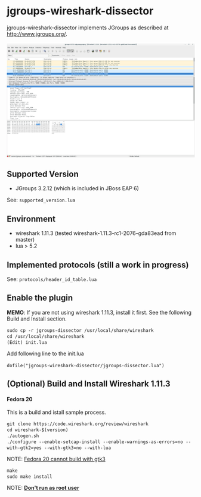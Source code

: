 jgroups-wireshark-dissector
===========================

jgroups-wireshark-dissector implements JGroups as described at http://www.jgroups.org/.

![Screen Sample](/demo/screenshot/wireshark-jgroups-dissector-sample-screenshot.png)

Supported Version
---------------------------
* JGroups 3.2.12 (which is included in JBoss EAP 6)

See: `supported_version.lua`


Environment
--------------------------
* wireshark 1.11.3 (tested wireshark-1.11.3-rc1-2076-gda83ead from master)
* lua > 5.2


Implemented protocols (still a work in progress)
--------------------------
See: `protocols/header_id_table.lua`


Enable the plugin
--------------------------

**MEMO**: If you are not using wireshark 1.11.3, install it first. See the following Build and Install section.

    sudo cp -r jgroups-dissector /usr/local/share/wireshark
    cd /usr/local/share/wireshark
    (Edit) init.lua

Add following line to the init.lua

`dofile("jgroups-wireshark-dissector/jgroups-dissector.lua")`


(Optional) Build and Install Wireshark 1.11.3 
--------------------------

#### Fedora 20


This is a build and istall sample process.

    git clone https://code.wireshark.org/review/wireshark
    cd wireshark-$(version)
    ./autogen.sh
    ./configure --enable-setcap-install --enable-warnings-as-errors=no --with-gtk2=yes --with-gtk3=no --with-lua

NOTE: [Fedora 20 cannot build with gtk3](http://www.wireshark.org/lists/wireshark-dev/201312/msg00233.html)

    make
    sudo make install

NOTE: [**Don't run as root user** ](https://blog.wireshark.org/2010/02/running-wireshark-as-you/)
